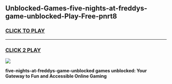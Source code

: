 
## Unblocked-Games-five-nights-at-freddys-game-unblocked-Play-Free-pnrt8
<h3>
<a href="https://premium76.site?title=five-nights-at-freddys-game-unblocked&ref=17A">CLICK TO PLAY</a></h3>
<hr>

<h3>
<a href="https://premium76.site?title=five-nights-at-freddys-game-unblocked&ref=17A">CLICK 2 PLAY</a>
  
</h3>

<a href="https://premium76.site?title=five-nights-at-freddys-game-unblocked&ref=17A"><img src="https://clearcache.store/games.png"></a>


**five-nights-at-freddys-game-unblocked games unblocked: Your Gateway to Fun and Accessible Online Gaming**
